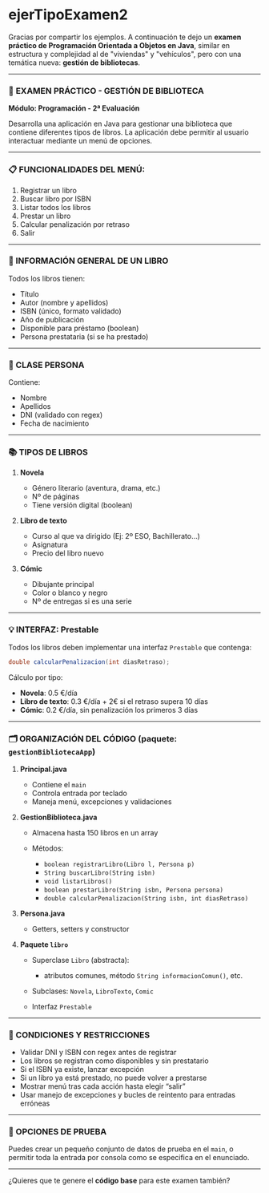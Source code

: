 # ejerTipoExamen2
Gracias por compartir los ejemplos. A continuación te dejo un **examen práctico de Programación Orientada a Objetos en Java**, similar en estructura y complejidad al de "viviendas" y "vehículos", pero con una temática nueva: **gestión de bibliotecas**.

---

### 📝 **EXAMEN PRÁCTICO - GESTIÓN DE BIBLIOTECA**

**Módulo: Programación - 2ª Evaluación**

Desarrolla una aplicación en Java para gestionar una biblioteca que contiene diferentes tipos de libros. La aplicación debe permitir al usuario interactuar mediante un menú de opciones.

---

### 📋 FUNCIONALIDADES DEL MENÚ:

1. Registrar un libro
2. Buscar libro por ISBN
3. Listar todos los libros
4. Prestar un libro
5. Calcular penalización por retraso
6. Salir

---

### 📘 INFORMACIÓN GENERAL DE UN LIBRO

Todos los libros tienen:

* Título
* Autor (nombre y apellidos)
* ISBN (único, formato validado)
* Año de publicación
* Disponible para préstamo (boolean)
* Persona prestataria (si se ha prestado)

---

### 👤 CLASE PERSONA

Contiene:

* Nombre
* Apellidos
* DNI (validado con regex)
* Fecha de nacimiento

---

### 📚 TIPOS DE LIBROS

1. **Novela**

   * Género literario (aventura, drama, etc.)
   * Nº de páginas
   * Tiene versión digital (boolean)

2. **Libro de texto**

   * Curso al que va dirigido (Ej: 2º ESO, Bachillerato…)
   * Asignatura
   * Precio del libro nuevo

3. **Cómic**

   * Dibujante principal
   * Color o blanco y negro
   * Nº de entregas si es una serie

---

### 💡 INTERFAZ: Prestable

Todos los libros deben implementar una interfaz `Prestable` que contenga:

```java
double calcularPenalizacion(int diasRetraso);
```

Cálculo por tipo:

* **Novela**: 0.5 €/día
* **Libro de texto**: 0.3 €/día + 2€ si el retraso supera 10 días
* **Cómic**: 0.2 €/día, sin penalización los primeros 3 días

---

### 🗂️ ORGANIZACIÓN DEL CÓDIGO (paquete: `gestionBibliotecaApp`)

1. **Principal.java**

   * Contiene el `main`
   * Controla entrada por teclado
   * Maneja menú, excepciones y validaciones

2. **GestionBiblioteca.java**

   * Almacena hasta 150 libros en un array
   * Métodos:

     * `boolean registrarLibro(Libro l, Persona p)`
     * `String buscarLibro(String isbn)`
     * `void listarLibros()`
     * `boolean prestarLibro(String isbn, Persona persona)`
     * `double calcularPenalizacion(String isbn, int diasRetraso)`

3. **Persona.java**

   * Getters, setters y constructor

4. **Paquete `libro`**

   * Superclase `Libro` (abstracta):

     * atributos comunes, método `String informacionComun()`, etc.
   * Subclases: `Novela`, `LibroTexto`, `Comic`
   * Interfaz `Prestable`

---

### 🛑 CONDICIONES Y RESTRICCIONES

* Validar DNI y ISBN con regex antes de registrar
* Los libros se registran como disponibles y sin prestatario
* Si el ISBN ya existe, lanzar excepción
* Si un libro ya está prestado, no puede volver a prestarse
* Mostrar menú tras cada acción hasta elegir “salir”
* Usar manejo de excepciones y bucles de reintento para entradas erróneas

---

### 🧪 OPCIONES DE PRUEBA

Puedes crear un pequeño conjunto de datos de prueba en el `main`, o permitir toda la entrada por consola como se especifica en el enunciado.

---

¿Quieres que te genere el **código base** para este examen también?
